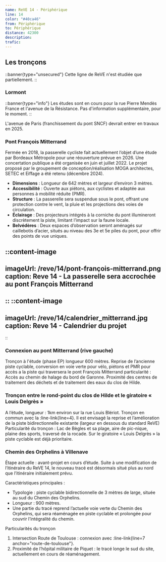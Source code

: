 ```yaml
---
name: ReVE 14 - Périphérique
line: 14
color: "#40ca46"
from: Périphérique
to: Périphérique
distance: 42300
description: 
trafic: 
---
```


## Les tronçons

::banner{type="unsecured"}
Cette ligne de ReVE n'est étudiée que partiellement.
::

### Lormont
::banner{type="info"}
Les études sont en cours pour la rue Pierre Mendès France et l'avenue de la Résistance. Pas d'information supplémentaire, pour le moment.
::

L'avenue de Paris (franchissement du pont SNCF) devrait entrer en travaux en 2025.

### Pont François Mitterrand
Fermée en 2018, la passerelle cycliste fait actuellement l’objet d’une étude par Bordeaux Métropole pour une réouverture prévue en 2026. Une concertation publique a été organisée en juin et juillet 2022.
Le projet proposé par le groupement de conception/réalisation MOGA architectes, SETEC et Eiffage a été retenu (décembre 2024).
- **Dimensions** : Longueur de 642 mètres et largeur d’environ 3 mètres.
- **Accessibilité** : Ouverte aux piétons, aux cyclistes et adaptée aux personnes à mobilité réduite (PMR).
- **Structure** : La passerelle sera suspendue sous le pont, offrant une protection contre le vent, la pluie et les projections des voies de circulation.
- **Éclairage** : Des projecteurs intégrés à la corniche du pont illumineront discrètement la piste, limitant l’impact sur la faune locale.
- **Belvédères** : Deux espaces d’observation seront aménagés sur caillebotis d’acier, situés au niveau des 3e et 5e piles du pont, pour offrir des points de vue uniques.

::content-image
---
imageUrl: /reve/14/pont-françois-mitterrand.png
caption: Reve 14 - La passerelle sera accrochée au pont François Mitterrand
---
::
::content-image
---
imageUrl: /reve/14/calendrier_mitterrand.jpg
caption: Reve 14 - Calendrier du projet
---
::

### Connexion au pont Mitterrand (rive gauche)
Tronçon à l'étude (phase EP) longueur 600 mètres.
Reprise de l’ancienne piste cyclable, conversion en voie verte pour vélo, piétons et PMR pour accès a la piste qui traversera le pont François Mitterrand
particularité :
Accès au chemin de halage du bord de Garonne.
Proximité des centres de traitement des déchets et de traitement des eaux du clos de Hilde.

### Tronçon entre le rond-point du clos de Hilde et le giratoire « Louis Delgrès »
A l’étude, longueur : 1km environ sur la rue Louis Blériot.
Tronçon en commun avec la :line-link{line=4}.
Il est envisagé la reprise et l’amélioration de la piste bidirectionnelle existante (largeur en dessous du standard ReVE)
Particularité du tronçon : Lac de Bègles et sa plage, aire de pic-nique, plaine des sports, traversé de la rocade.
Sur le giratoire « Louis Delgrès » la piste cyclable est déjà prioritaire.


### Chemin des Orphelins à Villenave
Étape actuelle : avant-projet en cours d’étude.
Suite à une modification de l’itinéraire du ReVE 14, le nouveau tracé est désormais situé plus au nord que l’itinéraire initialement prévu.

Caractéristiques principales :
- Typologie : piste cyclable bidirectionnelle de 3 mètres de large, située au sud du Chemin des Orphelins.
- Longueur : 900 mètres.
- Une partie du tracé reprend l’actuelle voie verte du Chemin des Orphelins, qui sera réaménagée en piste cyclable et prolongée pour couvrir l’intégralité du chemin.

Particularités du tronçon
1. Intersection Route de Toulouse : connexion avec :line-link{line=7 anchor="route-de-toulouse"}.
2. Proximité de l’hôpital militaire de Piquet : le tracé longe le sud du site, actuellement en cours de réaménagement.
